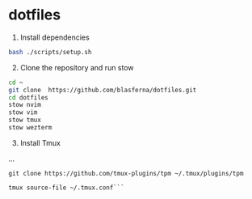 # dotfiles

1. Install dependencies

```bash
bash ./scripts/setup.sh
```

2. Clone the repository and run stow

```bash
cd ~
git clone  https://github.com/blasferna/dotfiles.git
cd dotfiles
stow nvim
stow vim
stow tmux
stow wezterm
```

3. Install Tmux

...

```
git clone https://github.com/tmux-plugins/tpm ~/.tmux/plugins/tpm

tmux source-file ~/.tmux.conf```
```
